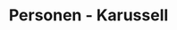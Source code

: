 ---
layout: modul
title: Personen - Karussell
description: Modul, das mehrere gewählte Personen horizontal angeordnet anzeigt. Von der jeweiligen Person werden ein verkleinertes Vorschaubild, Name und Berufsbezeichnung angezeigt sowie ein Verweis auf die jeweilige Personenseite. Werden mehr als 5 Personen ausgewählt wird eine Karussell-Navigation angezeigt.
department: modul
name: modul-team-slider
img: /media/konzepte/module/modul_team_slider.png
---